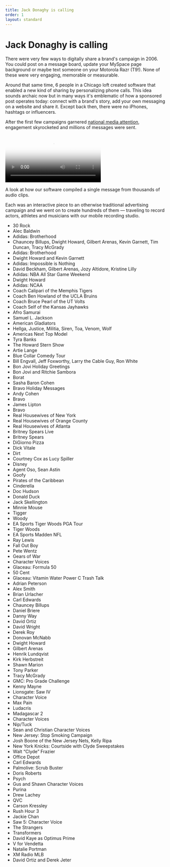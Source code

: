 ```yaml
---
title: Jack Donaghy is calling
order: 1
layout: standard
---
```

<div class="page">
  <div class="type-column revealblock">
  <h1>Jack Donaghy is calling</h1>
  <p>There were very few ways to digitally share a brand's campaign in 2006. You could post on a message board, update your MySpace page background or maybe text someone on your Motorola Razr (T9!). None of these were very engaging, memorable or measurable.</p>
  <p>Around that same time, 6 people in a Chicago loft created software that enabled a new kind of sharing by personalizing phone calls. This idea sounds archaic now but in many ways it's emblematic of how a sponsored post operates today: connect with a brand's story, add your own messaging on a website and share it. Except back then, there were no iPhones, hashtags or influencers.</p>
  <p>After the first few campaigns garnered <a href="https://www.cnet.com/news/snakes-on-a-phone-call-from-samuel-l-jackson/" target="_blank">national media attention</a>, engagement skyrocketed and millions of messages were sent.</p>
  </div>
  <div class="video-column-1000 revealblock">
    <video controls poster="https://res.cloudinary.com/benludwig/image/upload/f_auto,q_auto:best/v1576776149/jackaudio_frame_j9agtw.png">
      <source src="https://res.cloudinary.com/benludwig/video/upload/vc_auto/v1576786663/jackaudio_medium_render_ayojqg.mp4">
      <source src="https://res.cloudinary.com/benludwig/video/upload/vc_auto/v1576786663/jackaudio_medium_render_ayojqg.webm" type="video/webm">
      Your browser does not support the video tag.
    </video>
    <p class="caption">A look at how our software compiled a single message from thousands of audio clips.</p>
  </div>
  <div class="type-column revealblock">
  <p>Each was an interactive piece to an otherwise traditional advertising campaign and we went on to create hundreds of them &#8212; traveling to record actors, athletes and musicians with our mobile recording studio.</p>
  <ul class="type-unordered-list">
    <li class="type-list">30 Rock</li>
    <li class="type-list-muted">Alec Baldwin</li>
    <li class="type-list">Adidas: Brotherhood</li>
    <li class="type-list-muted">Chauncey Billups, Dwight Howard, Gilbert Arenas, Kevin Garnett, Tim Duncan, Tracy McGrady</li>
    <li class="type-list">Adidas: Brotherhood</li>
    <li class="type-list-muted">Dwight Howard and Kevin Garnett</li>
    <li class="type-list">Adidas: Impossible is Nothing</li>
    <li class="type-list-muted">David Beckham, Gilbert Arenas, Jozy Altidore, Kristine Lilly</li>
    <li class="type-list">Adidas: NBA All Star Game Weekend</li>
    <li class="type-list-muted">Dwight Howard</li>
    <li class="type-list">Adidas: NCAA</li>
    <li class="type-list-muted">Coach Calipari of the Memphis Tigers</li>
    <li class="type-list-muted">Coach Ben Howland of the UCLA Bruins</li>
    <li class="type-list-muted">Coach Bruce Pearl of the UT Volts</li>
    <li class="type-list-muted">Coach Self of the Kansas Jayhawks</li>
    <li class="type-list">Afro Samurai</li>
    <li class="type-list-muted">Samuel L. Jackson</li>
    <li class="type-list">American Gladiators</li>
    <li class="type-list-muted">Hellga, Justice, Militia, Siren, Toa, Venom, Wolf</li>
    <li class="type-list">Americas Next Top Model</li>
    <li class="type-list-muted">Tyra Banks</li>
    <li class="type-list">The Howard Stern Show</li>
    <li class="type-list-muted">Artie Lange</li>
    <li class="type-list">Blue Collar Comedy Tour</li>
    <li class="type-list-muted">Bill Engvall, Jeff Foxworthy, Larry the Cable Guy, Ron White</li>
    <li class="type-list">Bon Jovi Holiday Greetings</li>
    <li class="type-list-muted">Bon Jovi and Ritchie Sambora</li>
    <li class="type-list">Borat</li>
    <li class="type-list-muted">Sasha Baron Cohen</li>
    <li class="type-list">Bravo Holiday Messages</li>
    <li class="type-list-muted">Andy Cohen</li>
    <li class="type-list">Bravo</li>
    <li class="type-list-muted">James Lipton</li>
    <li class="type-list">Bravo</li>
    <li class="type-list-muted">Real Housewives of New York</li>
    <li class="type-list-muted">Real Housewives of Orange County</li>
    <li class="type-list-muted">Real Housewives of Atlanta</li>
    <li class="type-list">Britney Spears Live</li>
    <li class="type-list-muted">Britney Spears</li>
    <li class="type-list">DiGiorno Pizza</li>
    <li class="type-list-muted">Dick Vitale</li>
    <li class="type-list">Dirt</li>
    <li class="type-list-muted">Courtney Cox as Lucy Spiller</li>
    <li class="type-list">Disney</li>
    <li class="type-list-muted">Agent Oso, Sean Astin</li>
    <li class="type-list-muted">Goofy</li>
    <li class="type-list-muted">Pirates of the Caribbean</li>
    <li class="type-list-muted">Cinderella</li>
    <li class="type-list-muted">Doc Hudson</li>
    <li class="type-list-muted">Donald Duck</li>
    <li class="type-list-muted">Jack Skellington</li>
    <li class="type-list-muted">Minnie Mouse</li>
    <li class="type-list-muted">Tigger</li>
    <li class="type-list-muted">Woody</li>
    <li class="type-list">EA Sports Tiger Woods PGA Tour</li>
    <li class="type-list-muted">Tiger Woods</li>
    <li class="type-list">EA Sports Madden NFL</li>
    <li class="type-list-muted">Ray Lewis</li>
    <li class="type-list">Fall Out Boy</li>
    <li class="type-list-muted">Pete Wentz</li>
    <li class="type-list">Gears of War</li>
    <li class="type-list-muted">Character Voices</li>
    <li class="type-list">Glaceau: Formula 50</li>
    <li class="type-list-muted">50 Cent</li>
    <li class="type-list">Glaceau: Vitamin Water Power C Trash Talk</li>
    <li class="type-list-muted">Adrian Peterson</li>
    <li class="type-list-muted">Alex Smith</li>
    <li class="type-list-muted">Brian Urlacher</li>
    <li class="type-list-muted">Carl Edwards</li>
    <li class="type-list-muted">Chauncey Billups</li>
    <li class="type-list-muted">Daniel Briere</li>
    <li class="type-list-muted">Danny Way</li>
    <li class="type-list-muted">David Ortiz</li>
    <li class="type-list-muted">David Wright</li>
    <li class="type-list-muted">Derek Roy</li>
    <li class="type-list-muted">Donovan McNabb</li>
    <li class="type-list-muted">Dwight Howard</li>
    <li class="type-list-muted">Gilbert Arenas</li>
    <li class="type-list-muted">Henrik Lundqvist</li>
    <li class="type-list-muted">Kirk Herbstreit</li>
    <li class="type-list-muted">Shawn Marion</li>
    <li class="type-list-muted">Tony Parker</li>
    <li class="type-list-muted">Tracy McGrady</li>
    <li class="type-list">GMC: Pro Grade Challenge</li>
    <li class="type-list-muted">Kenny Mayne</li>
    <li class="type-list">Lionsgate: Saw IV</li>
    <li class="type-list-muted">Character Voice</li>
    <li class="type-list">Max Pain</li>
    <li class="type-list-muted">Ludacris</li>
    <li class="type-list">Madagascar 2</li>
    <li class="type-list-muted">Character Voices</li>
    <li class="type-list">Nip/Tuck</li>
    <li class="type-list-muted">Sean and Christian Character Voices</li>
    <li class="type-list">New Jersey: Stop Smoking Campaign</li>
    <li class="type-list-muted">Josh Boone of the New Jersey Nets, Kelly Ripa</li>
    <li class="type-list">New York Knicks: Courtside with Clyde Sweepstakes</li>
    <li class="type-list-muted">Walt “Clyde” Frazier</li>
    <li class="type-list">Office Depot</li>
    <li class="type-list-muted">Carl Edwards</li>
    <li class="type-list">Palmolive: Scrub Buster</li>
    <li class="type-list-muted">Doris Roberts</li>
    <li class="type-list">Psych</li>
    <li class="type-list-muted">Gus and Shawn Character Voices</li>
    <li class="type-list">Purina</li>
    <li class="type-list-muted">Drew Lachey</li>
    <li class="type-list">QVC</li>
    <li class="type-list-muted">Carson Kressley</li>
    <li class="type-list">Rush Hour 3</li>
    <li class="type-list-muted">Jackie Chan</li>
    <li class="type-list">Saw 5: Character Voice</li>
    <li class="type-list-muted">The Strangers</li>
    <li class="type-list">Transformers</li>
    <li class="type-list-muted">David Kaye as Optimus Prime</li>
    <li class="type-list">V for Vendetta</li>
    <li class="type-list-muted">Natalie Portman</li>
    <li class="type-list">XM Radio MLB</li>
    <li class="type-list-muted">David Ortiz and Derek Jeter</li>
  </ul>
  </div>
</div>
